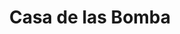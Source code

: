 ---
title: "Casa de las Bomba"
url: /ciudad-del-este/casa-de-las-bomba-avenida-general-bernardino-caballero-2/
shop: Allgemein
---